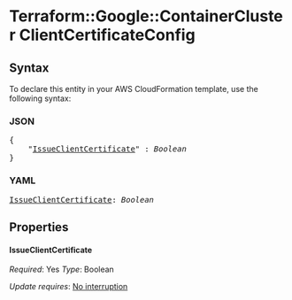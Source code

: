 # Terraform::Google::ContainerCluster ClientCertificateConfig

## Syntax

To declare this entity in your AWS CloudFormation template, use the following syntax:

### JSON

<pre>
{
    "<a href="#issueclientcertificate" title="IssueClientCertificate">IssueClientCertificate</a>" : <i>Boolean</i>
}
</pre>

### YAML

<pre>
<a href="#issueclientcertificate" title="IssueClientCertificate">IssueClientCertificate</a>: <i>Boolean</i>
</pre>

## Properties

#### IssueClientCertificate

_Required_: Yes
_Type_: Boolean

_Update requires_: [No interruption](https://docs.aws.amazon.com/AWSCloudFormation/latest/UserGuide/using-cfn-updating-stacks-update-behaviors.html#update-no-interrupt)

